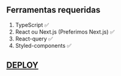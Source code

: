 Ferramentas requeridas
---------------

1. TypeScript :white_check_mark:
2. React ou Next.js (Preferimos Next.js) :white_check_mark:
3. React-query :white_check_mark:
4. Styled-components :white_check_mark:


## [DEPLOY](https://challeng-o7er.vercel.app/)

